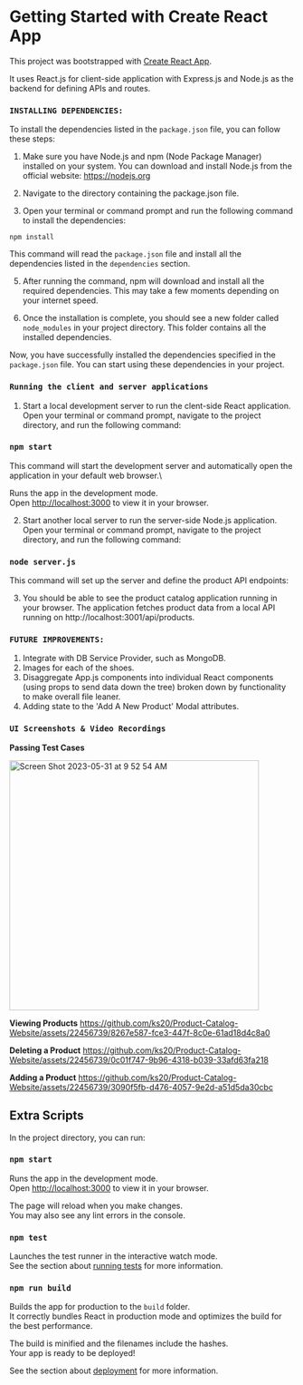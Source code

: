 # Getting Started with Create React App

This project was bootstrapped with [Create React App](https://github.com/facebook/create-react-app).

It uses React.js for client-side application with Express.js and Node.js as the backend for defining APIs and routes.

### `INSTALLING DEPENDENCIES:`
To install the dependencies listed in the `package.json` file, you can follow these steps:

1. Make sure you have Node.js and npm (Node Package Manager) installed on your system. You can download and install Node.js from the official website: https://nodejs.org

2. Navigate to the directory containing the package.json file.

4. Open your terminal or command prompt and run the following command to install the dependencies:

```shell
npm install
```

This command will read the `package.json` file and install all the dependencies listed in the `dependencies` section.

5. After running the command, npm will download and install all the required dependencies. This may take a few moments depending on your internet speed.

6. Once the installation is complete, you should see a new folder called `node_modules` in your project directory. This folder contains all the installed dependencies.

Now, you have successfully installed the dependencies specified in the `package.json` file. You can start using these dependencies in your project.

### `Running the client and server applications`
1. Start a local development server to run the clent-side React application. Open your terminal or command prompt, navigate to the project directory, and run the following command:

  ### `npm start`

This command will start the development server and automatically open the application in your default web browser.\

Runs the app in the development mode.\
Open [http://localhost:3000](http://localhost:3000) to view it in your browser.

2. Start another local server to run the server-side Node.js application. Open your terminal or command prompt, navigate to the project directory, and run the following command:

  ### `node server.js`

This command will set up the server and define the product API endpoints:

3. You should be able to see the product catalog application running in your browser. The application fetches product data from a local API running on http://localhost:3001/api/products.

### `FUTURE IMPROVEMENTS:`
1. Integrate with DB Service Provider, such as MongoDB.
2. Images for each of the shoes.
3. Disaggregate App.js components into individual React components (using props to send data down the tree) broken down by functionality to make overall file leaner.
4. Adding state to the 'Add A New Product' Modal attributes.

### `UI Screenshots & Video Recordings`

**Passing Test Cases**

<img width="441" alt="Screen Shot 2023-05-31 at 9 52 54 AM" src="https://github.com/ks20/Product-Catalog-Website/assets/22456739/b0406c4c-9ca5-44a0-9019-464dd9cecdb0">

**Viewing Products**
https://github.com/ks20/Product-Catalog-Website/assets/22456739/8267e587-fce3-447f-8c0e-61ad18d4c8a0

**Deleting a Product**
https://github.com/ks20/Product-Catalog-Website/assets/22456739/0c01f747-9b96-4318-b039-33afd63fa218

**Adding a Product**
https://github.com/ks20/Product-Catalog-Website/assets/22456739/3090f5fb-d476-4057-9e2d-a51d5da30cbc


## Extra Scripts

In the project directory, you can run:

### `npm start`

Runs the app in the development mode.\
Open [http://localhost:3000](http://localhost:3000) to view it in your browser.

The page will reload when you make changes.\
You may also see any lint errors in the console.

### `npm test`

Launches the test runner in the interactive watch mode.\
See the section about [running tests](https://facebook.github.io/create-react-app/docs/running-tests) for more information.

### `npm run build`

Builds the app for production to the `build` folder.\
It correctly bundles React in production mode and optimizes the build for the best performance.

The build is minified and the filenames include the hashes.\
Your app is ready to be deployed!

See the section about [deployment](https://facebook.github.io/create-react-app/docs/deployment) for more information.
